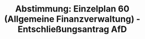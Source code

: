 ---
abstimmung:
  abstimmung: 3
  bundestagssitzung: 132
  datum: 29. November 2019
  legislaturperiode: 19
categories:
- Todo
data:
- title: Abstimmungsergebnis 20191129_3-data.pdf
  url: /res/2021-btw/abstimmungsergebnisse/20191129_3-data.pdf
- title: Abstimmungsergebnis 20191129_3_xls-data.xlsx
  url: /res/2021-btw/abstimmungsergebnisse/20191129_3_xls-data.xlsx
- title: Abstimmungsergebnis 20191129_3_xls-data.csv
  url: /res/2021-btw/abstimmungsergebnisse/csv/20191129_3_xls-data.csv
ergebnis:
  AfD:
    enthaltung: 1
    gesamt: 91
    ja: 83
    nein: 0
    nichtabgegeben: 7
    ungueltig: 0
  Bündnis 90/Die Grünen:
    enthaltung: 0
    gesamt: 67
    ja: 0
    nein: 60
    nichtabgegeben: 7
    ungueltig: 0
  Die Linke:
    enthaltung: 0
    gesamt: 69
    ja: 0
    nein: 58
    nichtabgegeben: 11
    ungueltig: 0
  FDP:
    enthaltung: 0
    gesamt: 79
    ja: 0
    nein: 69
    nichtabgegeben: 10
    ungueltig: 0
  cdu/csu:
    enthaltung: 0
    gesamt: 246
    ja: 0
    nein: 235
    nichtabgegeben: 11
    ungueltig: 0
  file: 20191129_3_xls-data.xlsx
  fraktionslos:
    enthaltung: 0
    gesamt: 4
    ja: 0
    nein: 1
    nichtabgegeben: 3
    ungueltig: 0
  spd:
    enthaltung: 0
    gesamt: 152
    ja: 0
    nein: 136
    nichtabgegeben: 16
    ungueltig: 0
layout: abstimmung
links:
- title: Link zu bundestag.de
  url: https://www.bundestag.de/parlament/plenum/abstimmung/abstimmung?id=644
preview: 'Deutscher Bundestag


  132. Sitzung des Deutschen Bundestages

  am Freitag, 29. November 2019


  Endgültiges Ergebnis der Namentlichen Abstimmung Nr. 3


  Entschließungsantrag der Abgeordneten Stefan Keuter, Albrecht Glaser, Franziska

  Gminder, weiterer Abgeordneter und der Fraktion der AfD auf Drs. 15512

  zu der dritten Beratung des Gesetzentwurfs der Bundesregierung

  Drs. 19/11800, 19/11802, 19/13923, 19/13925 und 19/13926

  Entwurf eines Gesetzes über die Feststellung des Bundeshaushaltsplans für das

  Haushaltsjahr 2020 (Haushaltsgesetz 2020)

  hier: Einzelplan 60

  Allgemeine Finanzverwaltung

  zu der Ergänzung des Entwurfs eines Gesetzes über die Feststellung des

  Bundeshaushaltsplans für das Haushaltsjahr 2020

  Drs. 19/13800, 19/13801 und 19/13802'
tags:
- Todo
title: 'Abstimmung: Einzelplan 60 (Allgemeine Finanzverwaltung) - Entschließungsantrag
  AfD'
---